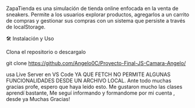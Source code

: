 ZapaTienda es una simulación de tienda online enfocada en la venta de sneakers. Permite a los usuarios explorar productos, agregarlos a un carrito de compras y gestionar sus compras con un sistema que persiste a través de localStorage.

🛠 Instalación y Uso

Clona el repositorio o descargalo

git clone https://github.com/Angelo0C/Proyecto-Final-JS-Camara-Angelo/

usa Live Server en VS Code YA QUE FETCH NO PERMITE ALGUNAS FUNCIONALIDADES DESDE UN ARCHIVO LOCAL. 
Ante todo muchas gracias profe, espero que haya leido esto. Me gustaron mucho las clases aprendí bastante, Me seguí informando y formandome por mi cuenta , desde ya Muchas Gracias!
